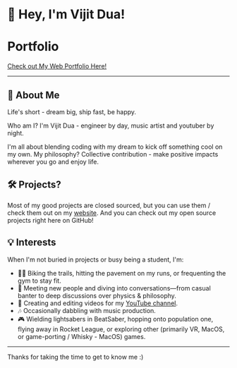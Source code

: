 # 👋 Hey, I'm Vijit Dua!

# Portfolio

[Check out My Web Portfolio Here!](https://vijitdua.com)

---

## 🚀 About Me

Life's short - dream big, ship fast, be happy.

Who am I?
I'm Vijit Dua - engineer by day, music artist and youtuber by night.

I'm all about blending coding with my dream to kick off something cool on my own.
My philosophy? Collective contribution - make positive impacts wherever you go and enjoy life.

## 🛠️ Projects?

Most of my good projects are closed sourced, but you can use them / check them out on my [website](https://vijitdua.com/projects#live).
And you can check out my open source projects right here on GitHub!

## 💡 Interests

When I'm not buried in projects or busy being a student, I'm:
- 🏃‍♂️ Biking the trails, hitting the pavement on my runs, or frequenting the gym to stay fit.
- 👥 Meeting new people and diving into conversations—from casual banter to deep discussions over physics & philosophy.
- 🎥 Creating and editing videos for my [YouTube channel](https://youtube.com/@vijitdua).
- 🎶 Occasionally dabbling with music production.
- 🎮 Wielding lightsabers in BeatSaber, hopping onto population one, flying away in Rocket League, or exploring other (primarily VR, MacOS, or game-porting / Whisky - MacOS) games.

---

Thanks for taking the time to get to know me :)
